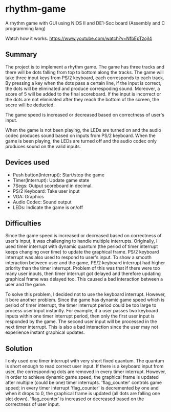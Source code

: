 # rhythm-game
A rhythm game with GUI using NIOS II and DE1-Soc board (Assembly and C programming lang)

Watch how it works. https://www.youtube.com/watch?v=NfbEpTzojl4



## Summary
The project is to implement a rhythm game. The game has three tracks and there will be dots falling
from top to bottom along the tracks. The game will take three input keys from PS/2 keyboard, each 
corresponds to each track. By pressing a key when the dots pass a certain line, if the input is correct,
the dots will be eliminated and produce correspoding sound. Moreover, a score of 5 will be added to the 
final scoreboard. If the input is incorrect or the dots are not eliminated after they reach the bottom 
of the screen, the socre will be deducted.

The game speed is increased or decreased based on correctness of user's input. 

When the game is not been playing, the LEDs are turned on and the audio codec produces sound based on
inputs from PS/2 keyboard. When the game is been playing, the LEDs are turned off and the audio codec
only produces sound on the valid inputs.



## Devices used
* Push button(Interrupt): Start/stop the game
* Timer(Interrupt): Update game state
* 7Segs: Output scoreboard in decimal.
* PS/2 Keyboard: Take user input
* VGA: Graphics
* Audio Codec: Sound output
* LEDs: Indicate the game is on/off 



## Difficulties
Since the game speed is increased or decreased based on correctness of user's input, it was challenging
to handle multiple interrupts. Originally, I used timer interrupt with dynamic quantum (the period of timer 
interrupt keeps changing over time) to update the graphical frame. PS/2 keyboard interrupt was also used to 
respond to user's input. To show a smooth interaction between user and the game, PS/2 keyboard interrupt had 
higher priority than the timer interrupt. Problem of this was that if there were too many user inputs, then 
timer interrupt got delayed and therefore updating graphical frame was delayed too. This caused a bad interaction 
between a user and the game.

To solve this problem, I decided not to use the keyboard interrupt. However, it bore another problem.
Since the game has dynamic game speed which is period of timer interrupt, the timer interrupt period 
could be too large to process user input instantly. For example, if a user passes two keyboard inputs
 within one timer interrupt period, then only the first user input is responded by 
the game. The second user input will be processed in the next timer interrupt. This is also a bad 
interaction since the user may not experience instant graphical updates.


## Solution
I only used one timer interrupt with very short fixed quantum. The quantum is short enough to read correct user input.
If there is a keyboard input from user, the corresponding dots are removed in every timer interrupt.
However, in order to achieve dynamic game speed, the graphical frame is updated after multiple (could be 
one) timer interrupts. 'flag_counter' controls game spped; in every timer interrupt 'flag_counter' is 
decremented by one and when it drops to 0, the graphical frame is updated (all dots are falling one slot
down). 'flag_counter' is increased or decreased based on the correctness of user input.
